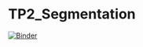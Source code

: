 # TP2_Segmentation
[![Binder](https://mybinder.org/badge_logo.svg)](https://mybinder.org/v2/gh/oumaimaabidi1997/TP2_Segmentation.git/main?filepath=clusteringgg.ipynb)
